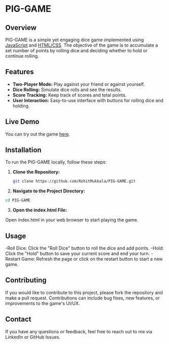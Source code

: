 # PIG-GAME

## Overview

PIG-GAME is a simple yet engaging dice game implemented using [JavaScript](https://www.javascript.com/) and [HTML/CSS](https://developer.mozilla.org/en-US/docs/Web/CSS). The objective of the game is to accumulate a set number of points by rolling dice and deciding whether to hold or continue rolling.

## Features

- **Two-Player Mode:** Play against your friend or against yourself.
- **Dice Rolling:** Simulate dice rolls and see the results.
- **Score Tracking:** Keep track of scores and total points.
- **User Interaction:** Easy-to-use interface with buttons for rolling dice and holding.

## Live Demo

You can try out the game [here](https://rohitmukkala.github.io/PIG-GAME/).

## Installation

To run the PIG-GAME locally, follow these steps:

1. **Clone the Repository:**

   ```bash
   git clone https://github.com/RohitMukkala/PIG-GAME.git
2. **Navigate to the Project Directory:**

```bash
cd PIG-GAME
```
3. **Open the index.html File:**

Open index.html in your web browser to start playing the game.

## Usage
-Roll Dice: Click the "Roll Dice" button to roll the dice and add points.
-Hold: Click the "Hold" button to save your current score and end your turn.
-Restart Game: Refresh the page or click on the restart button to start a new game.

## Contributing
If you would like to contribute to this project, please fork the repository and make a pull request. Contributions can include bug fixes, new features, or improvements to the game's UI/UX.

## Contact
If you have any questions or feedback, feel free to reach out to me via LinkedIn or GitHub Issues.
